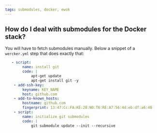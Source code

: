 ```yaml
---
tags: submodules, docker, ewok
---
```


## How do I deal with submodules for the Docker stack?

You will have to fetch submodules manually. Below a snippet of a `wercker.yml` step
that does exactly that:

```yaml
   - script:
        name: install git
        code: |
            apt-get update
            apt-get install git -y
    - add-ssh-key:
        keyname: KEY_NAME
        host: github.com
    - add-to-known_hosts:
        hostname: github.com
        fingerprint: 13:47:Cc:FA:KE:28:NO:T6:RE:A7:56:4d:eb:df:a6:48
    - script:
        name: initialize git submodules
        code: |
            git submodule update --init --recursive
```

